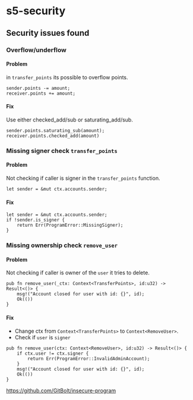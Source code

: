 # s5-security



## Security issues found

### Overflow/underflow

#### Problem
in `transfer_points` its  possible to overflow points. 
```
sender.points -= amount;
receiver.points += amount;        
```

#### Fix
Use either checked_add/sub or saturating_add/sub.
```
sender.points.saturating_sub(amount);
receiver.points.checked_add(amount)        
```

### Missing signer check `transfer_points`
 
#### Problem
Not checking if caller is signer in the `transfer_points` function.


```
let sender = &mut ctx.accounts.sender;

```

#### Fix
```
let sender = &mut ctx.accounts.sender;
if !sender.is_signer {
    return Err(ProgramError::MissingSigner);
}
```


### Missing ownership check `remove_user`

#### Problem
Not checking if caller is owner of the `user` it tries to delete.

```
pub fn remove_user(_ctx: Context<TransferPoints>, id:u32) -> Result<()> {
    msg!("Account closed for user with id: {}", id);
    Ok(())
}  
```

#### Fix

- Change ctx from `Context<TransferPoints>` to `Context<RemoveUser>`.
- Check if `user` is `signer`

```
pub fn remove_user(ctx: Context<RemoveUser>, id:u32) -> Result<()> {
    if ctx.user != ctx.signer {
        return Err(ProgramError::InvalidAdminAccount);
    }
    msg!("Account closed for user with id: {}", id);
    Ok(())
}  
```







https://github.com/GitBolt/insecure-program